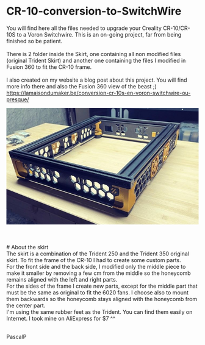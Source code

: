 # CR-10-conversion-to-SwitchWire

You will find here all the files needed to upgrade your Creality CR-10/CR-10S to a Voron Switchwire. This is an on-going project, far from being finished so be patient. <br />
<br />
There is 2 folder inside the Skirt, one containing all non modified files (original Trident Skirt) and another one containing the files I modified in Fusion 360 to fit the CR-10 frame.
<br />
<br />
I also created on my website a blog post about this project. You will find more info there and also the Fusion 360 view of the beast ;)
<br />
https://lamaisondumaker.be/conversion-cr-10s-en-voron-switchwire-ou-presque/ 

![Overall view](images/Overall-view.JPG)

<br />
<br />
# About the skirt
<br />
The skirt is a combination of the Trident 250 and the Trident 350 original skirt. To fit the frame of the CR-10 I had to create some custom parts. 
<br />
For the front side and the back side, I modified only the middle piece to make it smaller by removing a few cm from the middle so the honeycomb remains aligned with the left and right parts.
<br />
For the sides of the frame I create new parts, except for the middle part that must be the same as original to fit the 6020 fans. I choose also to mount them backwards so the honeycomb stays aligned with the honeycomb from the center part.
<br />
I'm using the same rubber feet as the Trident. You can find them easily on Internet. I took mine on AliExpress for $7 ^^
<br />


<br />

PascalP
